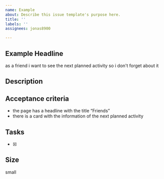 ```yaml
---
name: Example
about: Describe this issue template's purpose here.
title: ''
labels: ''
assignees: jonas8900

---
```


## Example Headline

as a friend 
i want to see the next planned activity 
so i don't forget about it

## Description


## Acceptance criteria

- the page has a headline with the title “Friends”
- there is a card with the information of the next planned activity


## Tasks

- [x] 

## Size
small
